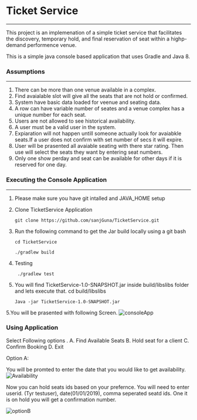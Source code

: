 # Ticket Service
---
This project is an implemenation of a simple ticket service that facilitates the discovery, temporary hold, and final reservation of seat within a highp-demand performence venue.

This is a simple java console based application that uses Gradle and Java 8.

### Assumptions
---
1. There can be more than one venue available in a complex.
2. Find avaialable slot will give all the seats that are not hold or confirmed.
3. System have basic data loaded for veenue and seating data. 
4. A row can have variable number of seates and a venue complex has a unique number for each seat.
5. Users are not allowed to see historical availability.
6. A user must be a valid user in the system.
7. Expiaration will not happen untill someone actually look for avaiabkle seats.If a user does not confirm with set number of secs it will expire.
8. User will be prasented all avaiable seating with there star rating. Then use will select the seats they want by entering seat numbers.
9. Only one show perday and seat can be available for other days if it is reserved for one day.

### Executing the Console Application
---
1. Please make sure you have git intalled and JAVA_HOME setup
2. Clone TicketService Application
    ```
    git clone https://github.com/sanjGuna/TicketService.git
    ```

3. Run the following command to get the Jar build locally using a git bash 
   ```
   cd TicketService
   
   ./gradlew build
   ```
   
4. Testing 
   ```
    ./gradlew test
    ```
   
5. You will find TicketService-1.0-SNAPSHOT.jar inside build/libslibs folder and lets execute that.
   cd build/libslibs
   ```
   Java -jar TicketService-1.0-SNAPSHOT.jar
   ```
   
 5.You will be prasented with following Screen.
 ![consoleApp](https://github.com/sanjGuna/TicketService/blob/master/ConsoleApplication.png)
 
 
### Using Application
   
Select Following options . 
A. Find Available Seats
B. Hold seat for a client
C. Confirm Booking
D. Exit

Option A:

You will be promted to enter the date  that you would like to get availability.
![Availability](https://github.com/sanjGuna/TicketService/blob/master/Availability.png)

Now you can hold seats ids based on your prefernce.
You will need to enter userid. (Tyr testuser), date(01/01/2019), comma seperated seatd ids. One it is on hold you will get a confirmation number.

![optionB](https://github.com/sanjGuna/TicketService/blob/master/optionB.png)

    
    
    
